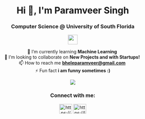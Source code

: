 <h1 align="center">Hi 👋, I'm Paramveer Singh</h1>

<h3 align="center">Computer Science @ University of South Florida</h3>
<p align="center">
  <img src="https://skillicons.dev/icons?i=python,typescript,javascript,react,nextjs,nodejs,java,c,cpp" height="30" />
</p>
<div align="center">

🌱 I’m currently learning **Machine Learning**&nbsp;<br />
👯 I’m looking to collaborate on **New Projects and with Startups!**&nbsp;<br />
📫 How to reach me **bheleparamveer@gmail.com**&nbsp;<br />
⚡ Fun fact **i am funny sometimes :)**

![](https://komarev.com/ghpvc/?username=Param-10&color=green&style=flat-square)
</div>


<h3 align="center">Connect with me:</h3>
<p align="center">
<a href="https://www.linkedin.com/in/paramveer-singh-bhele/" target="blank"><img align="center" src="https://raw.githubusercontent.com/rahuldkjain/github-profile-readme-generator/master/src/images/icons/Social/linked-in-alt.svg" alt="https://www.linkedin.com/in/paramveer-singh-bhele/" height="30" width="40" /></a>
<a href="https://leetcode.com/u/param1011/" target="blank"><img align="center" src="https://raw.githubusercontent.com/rahuldkjain/github-profile-readme-generator/master/src/images/icons/Social/leet-code.svg" alt="https://leetcode.com/u/param1011/" height="30" width="40" /></a>
</p>
